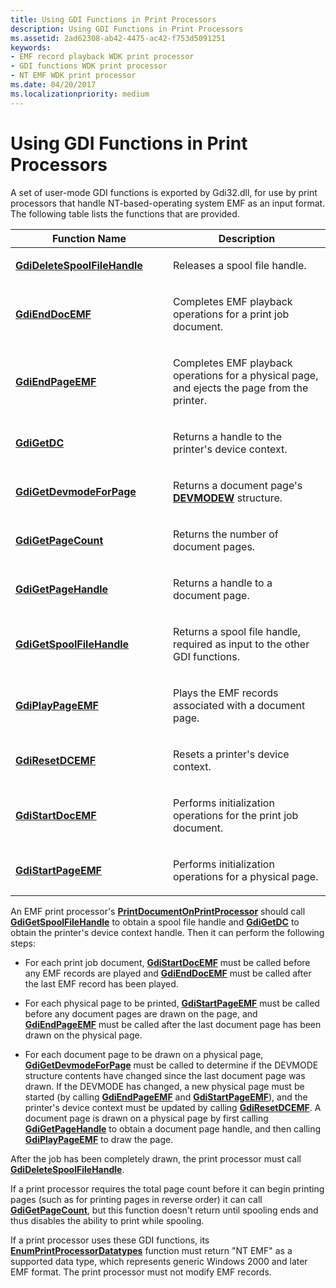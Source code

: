 ```yaml
---
title: Using GDI Functions in Print Processors
description: Using GDI Functions in Print Processors
ms.assetid: 2ad62308-ab42-4475-ac42-f753d5091251
keywords:
- EMF record playback WDK print processor
- GDI functions WDK print processor
- NT EMF WDK print processor
ms.date: 04/20/2017
ms.localizationpriority: medium
---
```


# Using GDI Functions in Print Processors





A set of user-mode GDI functions is exported by Gdi32.dll, for use by print processors that handle NT-based-operating system EMF as an input format. The following table lists the functions that are provided.

<table>
<colgroup>
<col width="50%" />
<col width="50%" />
</colgroup>
<thead>
<tr class="header">
<th>Function Name</th>
<th>Description</th>
</tr>
</thead>
<tbody>
<tr class="odd">
<td><p><a href="https://docs.microsoft.com/windows-hardware/drivers/ddi/content/winppi/nf-winppi-gdideletespoolfilehandle" data-raw-source="[&lt;strong&gt;GdiDeleteSpoolFileHandle&lt;/strong&gt;](https://docs.microsoft.com/windows-hardware/drivers/ddi/content/winppi/nf-winppi-gdideletespoolfilehandle)"><strong>GdiDeleteSpoolFileHandle</strong></a></p></td>
<td><p>Releases a spool file handle.</p></td>
</tr>
<tr class="even">
<td><p><a href="https://docs.microsoft.com/windows-hardware/drivers/ddi/content/winppi/nf-winppi-gdienddocemf" data-raw-source="[&lt;strong&gt;GdiEndDocEMF&lt;/strong&gt;](https://docs.microsoft.com/windows-hardware/drivers/ddi/content/winppi/nf-winppi-gdienddocemf)"><strong>GdiEndDocEMF</strong></a></p></td>
<td><p>Completes EMF playback operations for a print job document.</p></td>
</tr>
<tr class="odd">
<td><p><a href="https://docs.microsoft.com/windows-hardware/drivers/ddi/content/winppi/nf-winppi-gdiendpageemf" data-raw-source="[&lt;strong&gt;GdiEndPageEMF&lt;/strong&gt;](https://docs.microsoft.com/windows-hardware/drivers/ddi/content/winppi/nf-winppi-gdiendpageemf)"><strong>GdiEndPageEMF</strong></a></p></td>
<td><p>Completes EMF playback operations for a physical page, and ejects the page from the printer.</p></td>
</tr>
<tr class="even">
<td><p><a href="https://docs.microsoft.com/windows-hardware/drivers/ddi/content/winppi/nf-winppi-gdigetdc" data-raw-source="[&lt;strong&gt;GdiGetDC&lt;/strong&gt;](https://docs.microsoft.com/windows-hardware/drivers/ddi/content/winppi/nf-winppi-gdigetdc)"><strong>GdiGetDC</strong></a></p></td>
<td><p>Returns a handle to the printer's device context.</p></td>
</tr>
<tr class="odd">
<td><p><a href="https://docs.microsoft.com/windows-hardware/drivers/ddi/content/winppi/nf-winppi-gdigetdevmodeforpage" data-raw-source="[&lt;strong&gt;GdiGetDevmodeForPage&lt;/strong&gt;](https://docs.microsoft.com/windows-hardware/drivers/ddi/content/winppi/nf-winppi-gdigetdevmodeforpage)"><strong>GdiGetDevmodeForPage</strong></a></p></td>
<td><p>Returns a document page's <a href="https://docs.microsoft.com/windows/desktop/api/wingdi/ns-wingdi-_devicemodew" data-raw-source="[&lt;strong&gt;DEVMODEW&lt;/strong&gt;](https://docs.microsoft.com/windows/desktop/api/wingdi/ns-wingdi-_devicemodew)"><strong>DEVMODEW</strong></a> structure.</p></td>
</tr>
<tr class="even">
<td><p><a href="https://docs.microsoft.com/windows-hardware/drivers/ddi/content/winppi/nf-winppi-gdigetpagecount" data-raw-source="[&lt;strong&gt;GdiGetPageCount&lt;/strong&gt;](https://docs.microsoft.com/windows-hardware/drivers/ddi/content/winppi/nf-winppi-gdigetpagecount)"><strong>GdiGetPageCount</strong></a></p></td>
<td><p>Returns the number of document pages.</p></td>
</tr>
<tr class="odd">
<td><p><a href="https://docs.microsoft.com/windows-hardware/drivers/ddi/content/winppi/nf-winppi-gdigetpagehandle" data-raw-source="[&lt;strong&gt;GdiGetPageHandle&lt;/strong&gt;](https://docs.microsoft.com/windows-hardware/drivers/ddi/content/winppi/nf-winppi-gdigetpagehandle)"><strong>GdiGetPageHandle</strong></a></p></td>
<td><p>Returns a handle to a document page.</p></td>
</tr>
<tr class="even">
<td><p><a href="https://docs.microsoft.com/windows-hardware/drivers/ddi/content/winppi/nf-winppi-gdigetspoolfilehandle" data-raw-source="[&lt;strong&gt;GdiGetSpoolFileHandle&lt;/strong&gt;](https://docs.microsoft.com/windows-hardware/drivers/ddi/content/winppi/nf-winppi-gdigetspoolfilehandle)"><strong>GdiGetSpoolFileHandle</strong></a></p></td>
<td><p>Returns a spool file handle, required as input to the other GDI functions.</p></td>
</tr>
<tr class="odd">
<td><p><a href="https://docs.microsoft.com/windows-hardware/drivers/ddi/content/winppi/nf-winppi-gdiplaypageemf" data-raw-source="[&lt;strong&gt;GdiPlayPageEMF&lt;/strong&gt;](https://docs.microsoft.com/windows-hardware/drivers/ddi/content/winppi/nf-winppi-gdiplaypageemf)"><strong>GdiPlayPageEMF</strong></a></p></td>
<td><p>Plays the EMF records associated with a document page.</p></td>
</tr>
<tr class="even">
<td><p><a href="https://docs.microsoft.com/windows-hardware/drivers/ddi/content/winppi/nf-winppi-gdiresetdcemf" data-raw-source="[&lt;strong&gt;GdiResetDCEMF&lt;/strong&gt;](https://docs.microsoft.com/windows-hardware/drivers/ddi/content/winppi/nf-winppi-gdiresetdcemf)"><strong>GdiResetDCEMF</strong></a></p></td>
<td><p>Resets a printer's device context.</p></td>
</tr>
<tr class="odd">
<td><p><a href="https://docs.microsoft.com/windows-hardware/drivers/ddi/content/winppi/nf-winppi-gdistartdocemf" data-raw-source="[&lt;strong&gt;GdiStartDocEMF&lt;/strong&gt;](https://docs.microsoft.com/windows-hardware/drivers/ddi/content/winppi/nf-winppi-gdistartdocemf)"><strong>GdiStartDocEMF</strong></a></p></td>
<td><p>Performs initialization operations for the print job document.</p></td>
</tr>
<tr class="even">
<td><p><a href="https://docs.microsoft.com/windows-hardware/drivers/ddi/content/winppi/nf-winppi-gdistartpageemf" data-raw-source="[&lt;strong&gt;GdiStartPageEMF&lt;/strong&gt;](https://docs.microsoft.com/windows-hardware/drivers/ddi/content/winppi/nf-winppi-gdistartpageemf)"><strong>GdiStartPageEMF</strong></a></p></td>
<td><p>Performs initialization operations for a physical page.</p></td>
</tr>
</tbody>
</table>

 

An EMF print processor's [**PrintDocumentOnPrintProcessor**](https://docs.microsoft.com/windows-hardware/drivers/ddi/content/winsplp/nf-winsplp-printdocumentonprintprocessor) should call [**GdiGetSpoolFileHandle**](https://docs.microsoft.com/windows-hardware/drivers/ddi/content/winppi/nf-winppi-gdigetspoolfilehandle) to obtain a spool file handle and [**GdiGetDC**](https://docs.microsoft.com/windows-hardware/drivers/ddi/content/winppi/nf-winppi-gdigetdc) to obtain the printer's device context handle. Then it can perform the following steps:

-   For each print job document, [**GdiStartDocEMF**](https://docs.microsoft.com/windows-hardware/drivers/ddi/content/winppi/nf-winppi-gdistartdocemf) must be called before any EMF records are played and [**GdiEndDocEMF**](https://docs.microsoft.com/windows-hardware/drivers/ddi/content/winppi/nf-winppi-gdienddocemf) must be called after the last EMF record has been played.

-   For each physical page to be printed, [**GdiStartPageEMF**](https://docs.microsoft.com/windows-hardware/drivers/ddi/content/winppi/nf-winppi-gdistartpageemf) must be called before any document pages are drawn on the page, and [**GdiEndPageEMF**](https://docs.microsoft.com/windows-hardware/drivers/ddi/content/winppi/nf-winppi-gdiendpageemf) must be called after the last document page has been drawn on the physical page.

-   For each document page to be drawn on a physical page, [**GdiGetDevmodeForPage**](https://docs.microsoft.com/windows-hardware/drivers/ddi/content/winppi/nf-winppi-gdigetdevmodeforpage) must be called to determine if the DEVMODE structure contents have changed since the last document page was drawn. If the DEVMODE has changed, a new physical page must be started (by calling [**GdiEndPageEMF**](https://docs.microsoft.com/windows-hardware/drivers/ddi/content/winppi/nf-winppi-gdiendpageemf) and [**GdiStartPageEMF**](https://docs.microsoft.com/windows-hardware/drivers/ddi/content/winppi/nf-winppi-gdistartpageemf)), and the printer's device context must be updated by calling [**GdiResetDCEMF**](https://docs.microsoft.com/windows-hardware/drivers/ddi/content/winppi/nf-winppi-gdiresetdcemf). A document page is drawn on a physical page by first calling [**GdiGetPageHandle**](https://docs.microsoft.com/windows-hardware/drivers/ddi/content/winppi/nf-winppi-gdigetpagehandle) to obtain a document page handle, and then calling [**GdiPlayPageEMF**](https://docs.microsoft.com/windows-hardware/drivers/ddi/content/winppi/nf-winppi-gdiplaypageemf) to draw the page.

After the job has been completely drawn, the print processor must call [**GdiDeleteSpoolFileHandle**](https://docs.microsoft.com/windows-hardware/drivers/ddi/content/winppi/nf-winppi-gdideletespoolfilehandle).

If a print processor requires the total page count before it can begin printing pages (such as for printing pages in reverse order) it can call [**GdiGetPageCount**](https://docs.microsoft.com/windows-hardware/drivers/ddi/content/winppi/nf-winppi-gdigetpagecount), but this function doesn't return until spooling ends and thus disables the ability to print while spooling.

If a print processor uses these GDI functions, its [**EnumPrintProcessorDatatypes**](https://docs.microsoft.com/windows-hardware/drivers/ddi/content/winspool/nf-winspool-enumprintprocessordatatypesa) function must return "NT EMF" as a supported data type, which represents generic Windows 2000 and later EMF format. The print processor must not modify EMF records.

 

 




